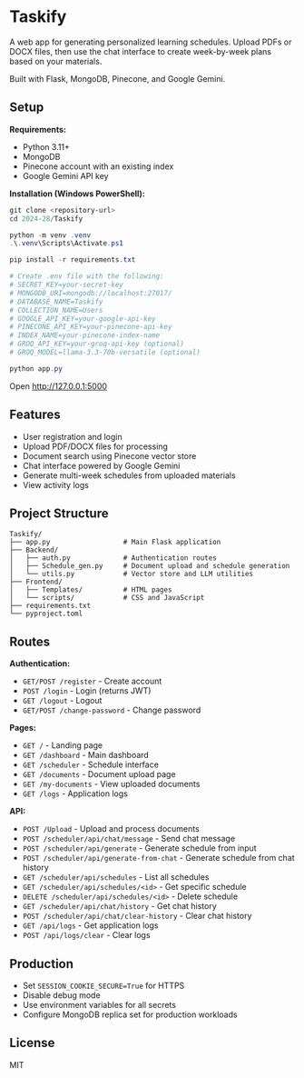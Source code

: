 # Taskify

A web app for generating personalized learning schedules. Upload PDFs or DOCX files, then use the chat interface to create week-by-week plans based on your materials.

Built with Flask, MongoDB, Pinecone, and Google Gemini.

## Setup

**Requirements:**
- Python 3.11+
- MongoDB
- Pinecone account with an existing index
- Google Gemini API key

**Installation (Windows PowerShell):**

```powershell
git clone <repository-url>
cd 2024-28/Taskify

python -m venv .venv
.\.venv\Scripts\Activate.ps1

pip install -r requirements.txt

# Create .env file with the following:
# SECRET_KEY=your-secret-key
# MONGODB_URI=mongodb://localhost:27017/
# DATABASE_NAME=Taskify
# COLLECTION_NAME=Users
# GOOGLE_API_KEY=your-google-api-key
# PINECONE_API_KEY=your-pinecone-api-key
# INDEX_NAME=your-pinecone-index-name
# GROQ_API_KEY=your-groq-api-key (optional)
# GROQ_MODEL=llama-3.3-70b-versatile (optional)

python app.py
```

Open http://127.0.0.1:5000

## Features

- User registration and login
- Upload PDF/DOCX files for processing
- Document search using Pinecone vector store
- Chat interface powered by Google Gemini
- Generate multi-week schedules from uploaded materials
- View activity logs

## Project Structure

```
Taskify/
├── app.py                  # Main Flask application
├── Backend/
│   ├── auth.py             # Authentication routes
│   ├── Schedule_gen.py     # Document upload and schedule generation
│   └── utils.py            # Vector store and LLM utilities
├── Frontend/
│   ├── Templates/          # HTML pages
│   └── scripts/            # CSS and JavaScript
├── requirements.txt
└── pyproject.toml
```

## Routes

**Authentication:**
- `GET/POST /register` - Create account
- `POST /login` - Login (returns JWT)
- `GET /logout` - Logout
- `GET/POST /change-password` - Change password

**Pages:**
- `GET /` - Landing page
- `GET /dashboard` - Main dashboard
- `GET /scheduler` - Schedule interface
- `GET /documents` - Document upload page
- `GET /my-documents` - View uploaded documents
- `GET /logs` - Application logs

**API:**
- `POST /Upload` - Upload and process documents
- `POST /scheduler/api/chat/message` - Send chat message
- `POST /scheduler/api/generate` - Generate schedule from input
- `POST /scheduler/api/generate-from-chat` - Generate schedule from chat history
- `GET /scheduler/api/schedules` - List all schedules
- `GET /scheduler/api/schedules/<id>` - Get specific schedule
- `DELETE /scheduler/api/schedules/<id>` - Delete schedule
- `GET /scheduler/api/chat/history` - Get chat history
- `POST /scheduler/api/chat/clear-history` - Clear chat history
- `GET /api/logs` - Get application logs
- `POST /api/logs/clear` - Clear logs

## Production

- Set `SESSION_COOKIE_SECURE=True` for HTTPS
- Disable debug mode
- Use environment variables for all secrets
- Configure MongoDB replica set for production workloads

## License

MIT
